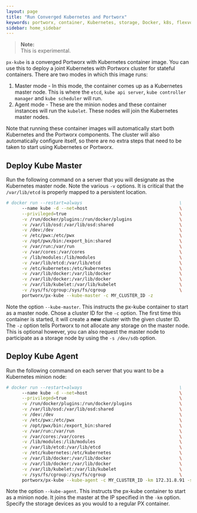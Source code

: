 ```yaml
---
layout: page
title: "Run Converged Kubernetes and Portworx"
keywords: portworx, container, Kubernetes, storage, Docker, k8s, flexvol, pv, persistent disk
sidebar: home_sidebar
---
```

>**Note:**<br/>This is experimental.

`px-kube` is a converged Portworx with Kubernetes container image.  You can use this to deploy a joint Kubernetes with Portworx cluster for stateful containers.  There are two modes in which this image runs:

1. Master mode - In this mode, the container comes up as a Kubernetes master node.  This is where the `etcd`, `kube api server`, `kube controller manager` and `kube scheduler` will run.
2. Agent mode - These are the minion nodes and these container instances will run the `kubelet`.  These nodes will join the Kubernetes master nodes.

Note that running these container images will automatically start both Kubernetes and the Portworx components.  The cluster will also automatically configure itself, so there are no extra steps that need to be taken to start using Kubernetes or Portworx.

## Deploy Kube Master
Run the following command on a server that you will designate as the Kubernetes master node.  Note the various `-v` options.  It is critical that the `/var/lib/etcd` is properly mapped to a persistent location.

```bash
# docker run --restart=always                                     \
      --name kube -d --net=host                                   \
      --privileged=true                                           \
      -v /run/docker/plugins:/run/docker/plugins                  \
      -v /var/lib/osd:/var/lib/osd:shared                         \
      -v /dev:/dev                                                \
      -v /etc/pwx:/etc/pwx                                        \
      -v /opt/pwx/bin:/export_bin:shared                          \
      -v /var/run:/var/run                                        \
      -v /var/cores:/var/cores                                    \
      -v /lib/modules:/lib/modules                                \
      -v /var/lib/etcd:/var/lib/etcd                              \
      -v /etc/kubernetes:/etc/kubernetes                          \
      -v /var/lib/docker:/var/lib/docker                          \
      -v /var/lib/docker:/var/lib/docker                          \
      -v /var/lib/kubelet:/var/lib/kubelet                        \
      -v /sys/fs/cgroup:/sys/fs/cgroup                            \
      portworx/px-kube --kube-master -c MY_CLUSTER_ID -z
```

Note the option `--kube-master`.  This instructs the px-kube container to start as a master node.  Chose a cluster ID for the `-c` option.  The first time this container is started, it will create a **new** cluster with the given cluster ID.  The `-z` option tells Portworx to not allocate any storage on the master node.  This is optional however, you can also request the master node to participate as a storage node by using the `-s /dev/sdb` option.

## Deploy Kube Agent
Run the following command on each server that you want to be a Kubernetes minion node:

```bash
# docker run --restart=always                                     \
      --name kube -d --net=host                                   \
      --privileged=true                                           \
      -v /run/docker/plugins:/run/docker/plugins                  \
      -v /var/lib/osd:/var/lib/osd:shared                         \
      -v /dev:/dev                                                \
      -v /etc/pwx:/etc/pwx                                        \
      -v /opt/pwx/bin:/export_bin:shared                          \
      -v /var/run:/var/run                                        \
      -v /var/cores:/var/cores                                    \
      -v /lib/modules:/lib/modules                                \
      -v /var/lib/etcd:/var/lib/etcd                              \
      -v /etc/kubernetes:/etc/kubernetes                          \
      -v /var/lib/docker:/var/lib/docker                          \
      -v /var/lib/docker:/var/lib/docker                          \
      -v /var/lib/kubelet:/var/lib/kubelet                        \
      -v /sys/fs/cgroup:/sys/fs/cgroup                            \
      portworx/px-kube --kube-agent -c MY_CLUSTER_ID -km 172.31.8.91 -s /dev/xvdb -s /dev/xvdc
```

Note the option `--kube-agent`.  This instructs the px-kube container to start as a minion node.  It joins the master at the IP specified in the `-km` option.  Specify the storage devices as you would to a regular PX container.
